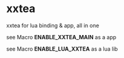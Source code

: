 # xxtea

xxtea for lua binding & app, all in one

see Macro **ENABLE_XXTEA_MAIN** as a app

see Macro **ENABLE_LUA_XXTEA** as a lua lib

